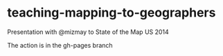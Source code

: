 teaching-mapping-to-geographers
===============================

Presentation with @mizmay to State of the Map US 2014

The action is in the gh-pages branch
